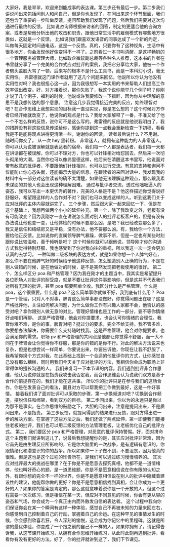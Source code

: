 大家好，我是翠翠，欢迎来到能成事的表达课。第三步还有最后一步。第二步我们讲说问出来包括问别人和问自己，但是你也发现了，在问出来这个环节里面，我们还包含了重要的一步叫做反馈，提问帮助我们发现了问题，然后我们需要对这次沟通进行最终的反馈。
比如说咨询师根据来访者的回答，制定的更适合他的咨询方案，或者是帮他分析出他的攻击和职责，跟他日常生活中的雇佣模式有哪些地方很类似，这就是一个反馈。
比如说我们跟喜欢发语音的同事达成了一个新的约定，叫做每天固定时间通电话，这是一个反馈。真的，只要你有了这种视角，生活中有很多地方，你会发现他好像变得不一样了。之前看过一本书叫清醒，是这样畅销的一个管理服务被管理大师，比如政企微软副总裁等各种名人推荐，这本书的作者在书里就分享了一个完美的合作式应对批评的案例，我把它分享给大家，他被一个作者劈头盖脸大骂了一顿，后来写的根本不是什么工具书，而是一本科幻小说，毫无实用性。
弗雷德就这门课作者就用了这几个问题来回忆，他说所以你认为他没有实用性对吗？我也很担心这一点，因为我很想写一本实用的书来帮助人们提高工作效率做出改变。好，对方接着说，那你失败了，我这个说你能举几个例子吗？你刚才说了几个例子，福利的时候，他说或许我要修改一下措辞，因为你从中理解的意思不是我想传达的那个意思。
注意这几步我觉得接近完美的反应，始终理智对吧？在合作思维上我想实现的目标我一直没实现，你是怎么想的？这个时候对方作者已经开始就改变了，他说你的观点是什么？我给大家解释了一番，不准又给了他一个不怎么样的反馈，说你可不是这么写的。弗雷德的反应就是他说我明白了，我的措辞没有将这些信息传递给你，感谢你提到这一点我会重新检查一下初稿，看看我是不是能将观点讲得更清晰一些，谢谢你的回馈。
读者最后说什么？不用谢。
随时问你交了。
从一次 hey 黑转粉。
非常迷人，就拥有这种能力的人非常迷人。你可以认为说被误解就是表达者的宿命，我们每一个人都是表达者，我们每一天都在讲话都在被误解，你可以不理对方，你也可以针锋相对给怼回去，然后来一次彻头彻尾的大潮。当然你也可以像弗里德这样，他后来在清醒这本书里写，他说面对带有敌意的批评者，不要跟他们针锋相对，也可以进行交流。有意的支持和询问不仅能防止你心态失衡，还能揭示大量的信息。在跟读者的来回对话中，我发现我的材料中有一部分对这位读者的确不太清楚，如果他无法理解这种观点，那么跟我素未谋面的其他人也会出现这种理解困难。
通过与批评者交流，透过他咄咄逼人的姿态，我可以写出一本更优秀的著作，完美的人格是不是？他这样描述你觉得说好舒服好，希望跟这样的人合作对不对？我们也可以变成这样的人。听到这我们关于应对批评的主体内容就讲完了。
三个步骤，然后跟大家一起来回忆一下，但是在这个基础上，我想再做两个小小的延伸补充。第一个，除了我改变之外，老板有没有可能改变？因为我刚才一直在讲说怎么面对别人的批评老板客户的，但是有没有办法说让他也变一变，让他体检的时候不要那么凶，是吧？我已经改变那么多了，我又是信任和结结房又是平稳，没有办法，他不要那么凶。有，我给你一个方法，要给他正反馈。比如说你的直属领导脾气暴躁，做事不断，但是一定也有某些时刻跟你说比较温和，善于倾听是吧？
这个时候你就可以跟他说，领导刚才你的沟通方式我觉得特别舒服，我也感受到了你对我向往的重视，所以我这一次一定会更加认真的去学习。
一种叫做二级板块的表达方式，就是如果你想一个人脾气好点，那么你不要在他脾气好的时候给予他这种反馈，怎么塑造别人正确的行为，不是在别人做错的时候，是在他做对的时候，是不是突然发现把老板使用的很好。
第二个，怎么样区分 poa 和严格管理？因为我在刚才的主题当中，我其实是希望提升各位职场人对批评的耐受度，就是不要让批评这件事影响你，但是这并不代表我们对所有无理的批评，甚至 poa 都要照单全收。我区分什么是严格管理，什么是 poa，这个很重要。什么是 poa？这么简单事你就做不好，我到底有什么用？ Poa 是一个管理，只对人不对事，脾胃这么简单事都没做好，你觉得问题出在哪？这是严格批评他，关注如何解决问题，为什么做你工作有兴趣人家都不会，他否认的感受对吧？拿你跟别人做无意的对比，管理好情绪也是工作的一部分，要不等你情绪好点咱们再聊。
这是严格管理，他会对你提要求，也会认可你情绪的合理性。我管你难不难，是你的事。脾胃对吧？挺过分的要求，完全不给支持。我不管多难，你要想办法解决，你需要什么支持随时找我。这是严格管理，他会对你提要求，也会满足你的需求。职场 pv 和严格管理的共同点是他都让你觉得不舒服，而一大不同在于脾胃会让你觉得你不舒服，那是你的错的是你不行。对此的解决方法说来也复杂，但是也想尝试一样简单，你要说出来，你要告诉他，你现在让我不舒服了，我希望你换个方式对我，在此基础上找到一个合适的他批评你的方式，让你感觉自己没有那么糟糕，同时用我们今天关于应对批评的方法，我相信你会成为职场上非常得体的擅长沟通的人。
我们来复习一下本节课的内容。我们遇到批评非合作思维，他认为说你就是在指责我攻击我否定我，而合作思维会认为说我们双方是基于合作的前提存在的，我们才能在这共事。
所以你的批评只是在参与我们的这场合作，你是在发表自己的看法，而且对方可以帮我把工作做到最好，这是一件好事情。
接着我们讲了面对批评可以采取的步骤，第一步换频道对吧？切换到合作频道，摆脱信任和绑架，看到双方的目标。
第二步问出来，你以为的永远只是你以为那不是事实。在合作思维的鼓励之下，大胆的问出来，注意是提问出来，不是质问出来，不是指责。
第三步反馈，就提问得到的结果进行反馈，跟对方得出进一步的解决方案。在掌握了这些方法之后，我们还做了两点延伸，第一即便我们能接住老板的批评，我们也可以用二级反馈的方法管理老板，让老板优化自己的批评方式。
第二，我们要区分 poa 和严格管理，对恶意的批评保持警惕。好，面对拼命这个主题我们就讲到这儿了，说最后我想提醒你的是，其实应对批评非常难，因为它首先是由生理反应所影响的，它是你大脑里的一次战争，是有逻辑有意识的，你跟情绪化和潜意识的你的战争。所以如果你一下子做不到，不要沮丧，因为他真的很难。但是这也是这个过程的珍贵所在，是我们可以通过练习慢慢培养的。
其次应对批评最大的挑战在哪里？在于你是不是愿意去探究真相，他都不是一道情绪体，他也叫好奇心的题，是一道思维题，你是不是愿意相信说在你有限的认知之外，有跟你想的完全不一样的世界，你是不是愿意相信说在别人的批评中隐藏着建设性的建议，他能帮你做的更好？你是不是愿意相信找到真相，会让你成为一个更好的人？如果你的答案是肯定的，那么这就意味着说你是一个开放的人，但这个过程需要一次次练习，但是相信在某一天，但应对不同意见的时候，你会有更从容的姿态和气场，你会成为一个真正由内而外散发自信的表达者。
这个过程中我向你们保证你会在某一个瞬间有这样一种体验，感觉自己不再被未知的力量来回左右，你感觉到自己控制着自己的行动，掌握着自己的命运。在这种罕见的事情发生的时候，你会感到欣喜若狂，令人深刻的愉悦，这会成为你记忆中的里程碑。这就是所谓的最优体验，你变成了一个跟之前的自己不一样的人，如果你拥有了，请记得告诉我，从这节课开始练习，从拥有合作思维开始练习，从此时此刻再遇到批评，看看你有没有更好的方法。好了，你的批评就讲到这了，我们下节课见。